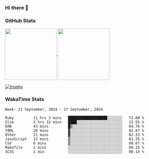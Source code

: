 ### Hi there 👋

### GitHub Stats

<a href="https://github.com/anuraghazra/github-readme-stats">
  <img align="center" height="170px" src="https://github-readme-stats.vercel.app/api/top-langs/?username=tksfjt1024&layout=compact&count_private=true&show_icons=true&show_icons=true&theme=graywhite" />
</a>
<a href="https://github.com/anuraghazra/github-readme-stats">
  <img align="center" height="170px" src="https://github-readme-stats.vercel.app/api?username=tksfjt1024&count_private=true&show_icons=true&show_icons=true&theme=graywhite" />
</a>

[![trophy](https://github-profile-trophy.vercel.app/?username=tksfjt1024)](https://github.com/ryo-ma/github-profile-trophy)

### WakaTime Stats

<!--START_SECTION:waka-->
```text
Week: 21 September, 2024 - 27 September, 2024

Ruby         11 hrs 2 mins   ██████████████████░░░░░░░   72.08 % 
Slim         2 hrs 22 mins   ████░░░░░░░░░░░░░░░░░░░░░   15.55 % 
ERB          43 mins         █▒░░░░░░░░░░░░░░░░░░░░░░░   04.76 % 
YAML         26 mins         ▓░░░░░░░░░░░░░░░░░░░░░░░░   02.87 % 
Other        21 mins         ▓░░░░░░░░░░░░░░░░░░░░░░░░   02.33 % 
JavaScript   12 mins         ▒░░░░░░░░░░░░░░░░░░░░░░░░   01.35 % 
CSV          6 mins          ▒░░░░░░░░░░░░░░░░░░░░░░░░   00.67 % 
Makefile     2 mins          ░░░░░░░░░░░░░░░░░░░░░░░░░   00.25 % 
SCSS         1 min           ░░░░░░░░░░░░░░░░░░░░░░░░░   00.14 % 
```
<!--END_SECTION:waka-->
